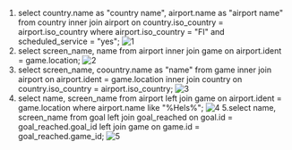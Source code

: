 1. select country.name as "country name", airport.name as "airport name" from country inner join airport on country.iso_country = airport.iso_country where airport.iso_country = "FI" and scheduled_service = "yes";
![1](https://github.com/user-attachments/assets/4408f5a5-cc1e-4306-bf51-d936630cf462)
2. select screen_name, name from airport inner join game on airport.ident = game.location;
![2](https://github.com/user-attachments/assets/3f943bd2-04b3-44f2-a946-af1d3c7bc420)
3. select screen_name, coountry.name as "name" from game inner join airport on airport.ident = game.location inner join country on country.iso_country = airport.iso_country;
![3](https://github.com/user-attachments/assets/581c8fdc-1ba7-4c23-aadf-7b88908c7ff5)
4. select name, screen_name from airport left join game on airport.ident = game.location where airport.name like "%Hels%";
![4](https://github.com/user-attachments/assets/e0eb4332-1b82-46c2-b3c5-6793e8cfa970)
5.select name, screen_name from goal left join goal_reached on goal.id = goal_reached.goal_id left join game on game.id = goal_reached.game_id;
![5](https://github.com/user-attachments/assets/33839743-06fc-4f59-a917-62cb5e43fbcf)

